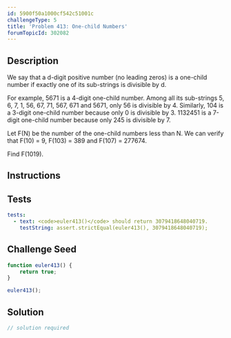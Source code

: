 ```yaml
---
id: 5900f50a1000cf542c51001c
challengeType: 5
title: 'Problem 413: One-child Numbers'
forumTopicId: 302082
---
```


## Description
<section id='description'>
We say that a d-digit positive number (no leading zeros) is a one-child number if exactly one of its sub-strings is divisible by d.

For example, 5671 is a 4-digit one-child number. Among all its sub-strings 5, 6, 7, 1, 56, 67, 71, 567, 671 and 5671, only 56 is divisible by 4.
Similarly, 104 is a 3-digit one-child number because only 0 is divisible by 3.
1132451 is a 7-digit one-child number because only 245 is divisible by 7.

Let F(N) be the number of the one-child numbers less than N.
We can verify that F(10) = 9, F(103) = 389 and F(107) = 277674.

Find F(1019).
</section>

## Instructions
<section id='instructions'>

</section>

## Tests
<section id='tests'>

```yml
tests:
  - text: <code>euler413()</code> should return 3079418648040719.
    testString: assert.strictEqual(euler413(), 3079418648040719);

```

</section>

## Challenge Seed
<section id='challengeSeed'>

<div id='js-seed'>

```js
function euler413() {
    return true;
}

euler413();
```

</div>



</section>

## Solution
<section id='solution'>

```js
// solution required
```

</section>

